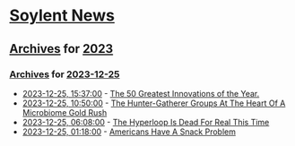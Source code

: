 # [Soylent News](../../../README.md)

## [Archives](../../index.md) for [2023](../index.md)

### [Archives](../../index.md) for [2023-12-25](index.md)

* [2023-12-25, 15:37:00](https://soylentnews.org/article.pl?sid=23/12/24/0421211&from=rss) - [The 50 Greatest Innovations of the Year.](https://soylentnews.org/article.pl?sid=23/12/24/0421211&from=rss)
* [2023-12-25, 10:50:00](https://soylentnews.org/article.pl?sid=23/12/24/0414237&from=rss) - [The Hunter-Gatherer Groups At The Heart Of A Microbiome Gold Rush](https://soylentnews.org/article.pl?sid=23/12/24/0414237&from=rss)
* [2023-12-25, 06:08:00](https://soylentnews.org/article.pl?sid=23/12/23/1420213&from=rss) - [The Hyperloop Is Dead For Real This Time](https://soylentnews.org/article.pl?sid=23/12/23/1420213&from=rss)
* [2023-12-25, 01:18:00](https://soylentnews.org/article.pl?sid=23/12/23/1413245&from=rss) - [Americans Have A Snack Problem](https://soylentnews.org/article.pl?sid=23/12/23/1413245&from=rss)
